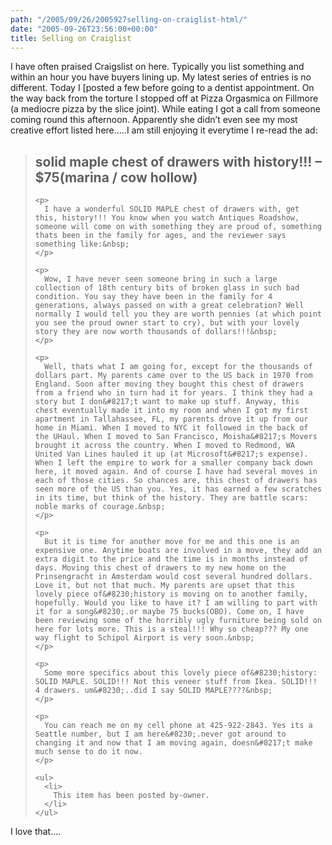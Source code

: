 ```yaml
---
path: "/2005/09/26/2005927selling-on-craiglist-html/" 
date: "2005-09-26T23:56:00+00:00" 
title: Selling on Craiglist
---
```

I have often praised Craigslist on here. Typically you list something and within an hour you have buyers lining up. My latest series of entries is no different. Today I [posted a few before&nbsp;going to a dentist appointment. On the way back from the torture I stopped off at Pizza Orgasmica on Fillmore (a mediocre pizza by the slice joint). While eating I got a call from someone coming round this afternoon. Apparently she didn&rsquo;t even see my most creative effort listed here.&hellip;.I am still enjoying it everytime I re-read the ad:

<blockquote>
    <h2>
      solid maple chest of drawers with history!!! &#8211; $75<span>(marina / cow hollow)</span>
    </h2>
    
    <p>
      I have a wonderful SOLID MAPLE chest of drawers with, get this, history!!! You know when you watch Antiques Roadshow, someone will come on with something they are proud of, something thats been in the family for ages, and the reviewer says something like:&nbsp;
    </p>
    
    <p>
      Wow, I have never seen someone bring in such a large collection of 18th century bits of broken glass in such bad condition. You say they have been in the family for 4 generations, always passed on with a great celebration? Well normally I would tell you they are worth pennies (at which point you see the proud owner start to cry), but with your lovely story they are now worth thousands of dollars!!!&nbsp;
    </p>
    
    <p>
      Well, thats what I am going for, except for the thousands of dollars part. My parents came over to the US back in 1970 from England. Soon after moving they bought this chest of drawers from a friend who in turn had it for years. I think they had a story but I don&#8217;t want to make up stuff. Anyway, this chest eventually made it into my room and when I got my first apartment in Tallahassee, FL, my parents drove it up from our home in Miami. When I moved to NYC it followed in the back of the UHaul. When I moved to San Francisco, Moisha&#8217;s Movers brought it across the country. When I moved to Redmond, WA United Van Lines hauled it up (at Microsoft&#8217;s expense). When I left the empire to work for a smaller company back down here, it moved again. And of course I have had several moves in each of those cities. So chances are, this chest of drawers has seen more of the US than you. Yes, it has earned a few scratches in its time, but think of the history. They are battle scars: noble marks of courage.&nbsp;
    </p>
    
    <p>
      But it is time for another move for me and this one is an expensive one. Anytime boats are involved in a move, they add an extra digit to the price and the time is in months instead of days. Moving this chest of drawers to my new home on the Prinsengracht in Amsterdam would cost several hundred dollars. Love it, but not that much. My parents are upset that this lovely piece of&#8230;history is moving on to another family, hopefully. Would you like to have it? I am willing to part with it for a song&#8230;.or maybe 75 bucks(OBO). Come on, I have been reviewing some of the horribly ugly furniture being sold on here for lots more. This is a steal!!! Why so cheap??? My one way flight to Schipol Airport is very soon.&nbsp;
    </p>
    
    <p>
      Some more specifics about this lovely piece of&#8230;history: SOLID MAPLE. SOLID!!! Not this veneer stuff from Ikea. SOLID!!! 4 drawers. um&#8230;..did I say SOLID MAPLE????&nbsp;
    </p>
    
    <p>
      You can reach me on my cell phone at 425-922-2843. Yes its a Seattle number, but I am here&#8230;.never got around to changing it and now that I am moving again, doesn&#8217;t make much sense to do it now.
    </p>
    
    <ul>
      <li>
        This item has been posted by-owner.
      </li>
    </ul>
</blockquote>

I love that&hellip;.
